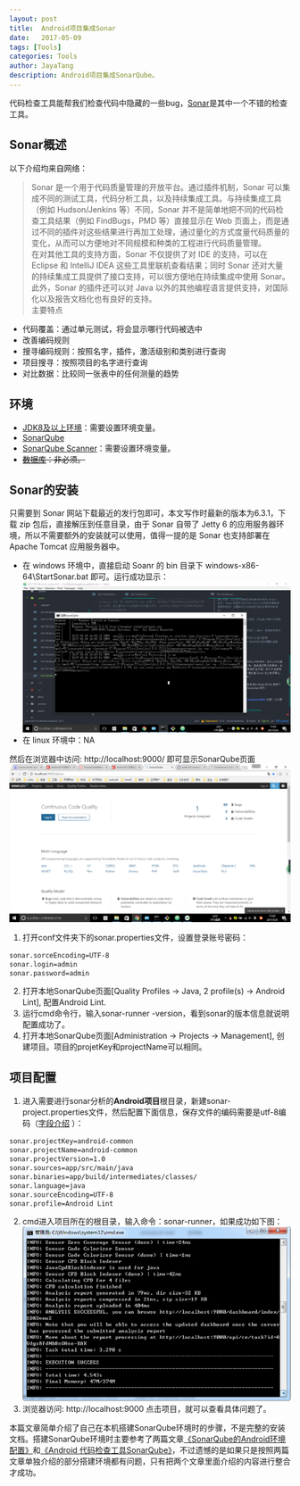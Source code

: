 ```yaml
---
layout: post  
title:  Android项目集成Sonar
date:   2017-05-09 
tags: [Tools]  
categories: Tools  
author: JayaTang  
description: Android项目集成SonarQube。  
---
```

代码检查工具能帮我们检查代码中隐藏的一些bug，[Sonar](https://www.sonarqube.org/)是其中一个不错的检查工具。  

## Sonar概述
以下介绍均来自网络：
>  Sonar 是一个用于代码质量管理的开放平台。通过插件机制，Sonar 可以集成不同的测试工具，代码分析工具，以及持续集成工具。与持续集成工具（例如 Hudson/Jenkins 等）不同，Sonar 并不是简单地把不同的代码检查工具结果（例如 FindBugs，PMD 等）直接显示在 Web 页面上，而是通过不同的插件对这些结果进行再加工处理，通过量化的方式度量代码质量的变化，从而可以方便地对不同规模和种类的工程进行代码质量管理。  
  在对其他工具的支持方面，Sonar 不仅提供了对 IDE 的支持，可以在 Eclipse 和 IntelliJ IDEA 这些工具里联机查看结果；同时 Sonar 还对大量的持续集成工具提供了接口支持，可以很方便地在持续集成中使用 Sonar。  
  此外，Sonar 的插件还可以对 Java 以外的其他编程语言提供支持，对国际化以及报告文档化也有良好的支持。  
  主要特点  
  - 代码覆盖：通过单元测试，将会显示哪行代码被选中
  - 改善编码规则
  - 搜寻编码规则：按照名字，插件，激活级别和类别进行查询
  - 项目搜寻：按照项目的名字进行查询
  - 对比数据：比较同一张表中的任何测量的趋势


## 环境
- [JDK8及以上环境](http://www.oracle.com/technetwork/java/javase/downloads/index-jsp-138363.html)：需要设置环境变量。
- [SonarQube](https://www.sonarqube.org/downloads/)
- [SonarQube Scanner](http://repo1.maven.org/maven2/org/codehaus/sonar/runner/sonar-runner-dist/2.4/sonar-runner-dist-2.4.zip)：需要设置环境变量。
- ~~[数据库](https://dev.mysql.com/downloads/installer/)：非必须。~~

## Sonar的安装
只需要到 Sonar 网站下载最近的发行包即可，本文写作时最新的版本为6.3.1，下载 zip 包后，直接解压到任意目录，由于 Sonar 自带了 Jetty 6 的应用服务器环境，所以不需要额外的安装就可以使用，值得一提的是 Sonar 也支持部署在 Apache Tomcat 应用服务器中。  
- 在 windows 环境中，直接启动 Soanr 的 bin 目录下 windows-x86-64\StartSonar.bat 即可。运行成功显示：  
![运行成功](/assets/img/tools-sanor/01.png)
- 在 linux 环境中：NA  

然后在浏览器中访问: http://localhost:9000/ 即可显示SonarQube页面  
![SonarQube](/assets/img/tools-sanor/02.png)

1. 打开conf文件夹下的sonar.properties文件，设置登录账号密码：
```
sonar.sorceEncoding=UTF-8
sonar.login=admin
sonar.password=admin
```
2. 打开本地SonarQube页面[Quality Profiles -> Java, 2 profile(s) -> Android Lint], 配置Android Lint.
3. 运行cmd命令行，输入sonar-runner -version，看到sonar的版本信息就说明配置成功了。
4. 打开本地SonarQube页面[Administration -> Projects -> Management], 创建项目。项目的projetKey和projectName可以相同。

## 项目配置
1. 进入需要进行sonar分析的**Android项目**根目录，新建sonar-project.properties文件，然后配置下面信息，保存文件的编码需要是utf-8编码（[字段介绍](http://jingyan.baidu.com/article/e75057f2a2ae8eebc91a8935.html)
）：
```
sonar.projectKey=android-common
sonar.projectName=android-common
sonar.projectVersion=1.0
sonar.sources=app/src/main/java
sonar.binaries=app/build/intermediates/classes/  
sonar.language=java
sonar.sourceEncoding=UTF-8
sonar.profile=Android Lint
```
2. cmd进入项目所在的根目录，输入命令：sonar-runner，如果成功如下图：  
![sonar-runner成功](/assets/img/tools-sanor/03.png)  
3. 浏览器访问: http://localhost:9000 点击项目，就可以查看具体问题了。  

本篇文章简单介绍了自己在本机搭建SonarQube环境时的步骤，不是完整的安装文档。搭建SonarQube环境时主要参考了两篇文章[《SonarQube的Android环境配置》](http://www.jianshu.com/p/826c80805bb2?nomobile=yes)和[《Android 代码检查工具SonarQube》](http://blog.csdn.net/z69183787/article/details/51502870)，不过遗憾的是如果只是按照两篇文章单独介绍的部分搭建环境都有问题，只有把两个文章里面介绍的内容进行整合才成功。